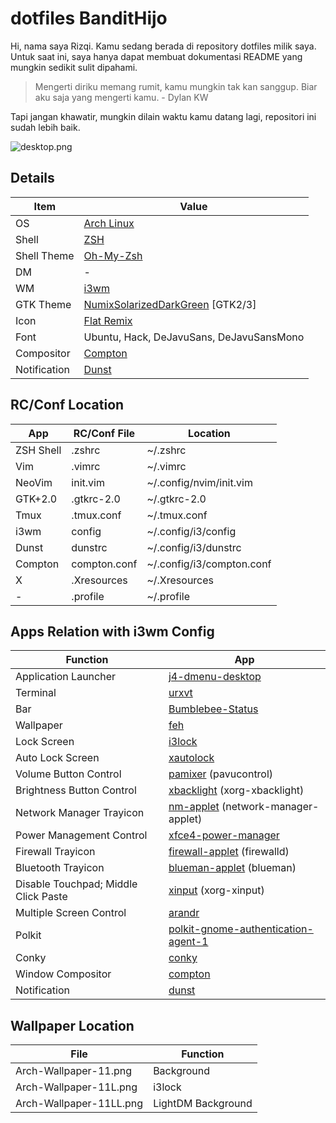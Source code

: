 # **dotfiles BanditHijo**

Hi, nama  saya Rizqi. Kamu sedang berada di repository dotfiles milik saya. Untuk saat ini, saya hanya dapat membuat dokumentasi README yang mungkin sedikit sulit dipahami.

>Mengerti diriku memang rumit, kamu mungkin tak kan sanggup. Biar aku saja yang mengerti kamu. - Dylan KW

Tapi jangan khawatir, mungkin dilain waktu kamu datang lagi, repositori ini sudah lebih baik.

![desktop.png](https://raw.githubusercontent.com/bandithijo/dotfiles/master/screenshot/desktop.png)

## Details
| Item | Value |
| ---- | ----- |
| OS  | [Arch Linux](https://www.archlinux.org/)
| Shell | [ZSH](https://wiki.archlinux.org/index.php/Zsh) |
| Shell Theme | [Oh-My-Zsh](https://github.com/robbyrussell/oh-my-zsh) |
| DM | - |
| WM | [i3wm](https://wiki.archlinux.org/index.php/I3) |
| GTK Theme | [NumixSolarizedDarkGreen](https://github.com/Ferdi265/numix-solarized-gtk-theme) [GTK2/3] |
| Icon | [Flat Remix](https://github.com/daniruiz/Flat-Remix) |
| Font | Ubuntu, Hack, DeJavuSans, DeJavuSansMono |
| Compositor | [Compton](https://www.archlinux.org/packages/community/x86_64/compton/) |
| Notification | [Dunst](https://www.archlinux.org/packages/community/x86_64/dunst/) |

## RC/Conf Location
| App | RC/Conf File | Location |
| --- | ------------ | -------- |
| ZSH Shell | .zshrc | ~/.zshrc |
| Vim | .vimrc | ~/.vimrc |
| NeoVim | init.vim | ~/.config/nvim/init.vim |
|GTK+2.0 | .gtkrc-2.0 | ~/.gtkrc-2.0 |
| Tmux | .tmux.conf | ~/.tmux.conf |
| i3wm| config | ~/.config/i3/config |
| Dunst | dunstrc | ~/.config/i3/dunstrc |
| Compton | compton.conf | ~/.config/i3/compton.conf |
| X | .Xresources | ~/.Xresources |
| - | .profile | ~/.profile |

## Apps Relation with i3wm Config
| Function | App |
| -------- | --- |
| Application Launcher | [j4-dmenu-desktop](https://aur.archlinux.org/packages/j4-dmenu-desktop/) |
| Terminal | [urxvt](https://www.archlinux.org/packages/community/x86_64/rxvt-unicode/) |
| Bar | [Bumblebee-Status ](https://github.com/tobi-wan-kenobi/bumblebee-status) |
| Wallpaper | [feh](https://www.archlinux.org/packages/extra/x86_64/feh/) |
| Lock Screen | [i3lock](https://www.archlinux.org/packages/community/x86_64/i3lock/) |
| Auto Lock Screen | [xautolock](https://www.archlinux.org/packages/community/x86_64/xautolock/) |
| Volume Button Control | [pamixer](https://www.archlinux.org/packages/extra/x86_64/pavucontrol/) (pavucontrol) |
| Brightness Button Control | [xbacklight](https://www.archlinux.org/packages/extra/x86_64/xorg-xbacklight/) (xorg-xbacklight) |
| Network Manager Trayicon | [nm-applet](https://www.archlinux.org/packages/extra/x86_64/network-manager-applet/) (network-manager-applet) |
| Power Management Control | [xfce4-power-manager](https://www.archlinux.org/packages/extra/x86_64/xfce4-power-manager/) |
| Firewall Trayicon | [firewall-applet](https://www.archlinux.org/packages/community/any/firewalld/) (firewalld) |
| Bluetooth Trayicon | [blueman-applet](https://www.archlinux.org/packages/community/x86_64/blueman/) (blueman) |
| Disable Touchpad; Middle Click Paste | [xinput](https://www.archlinux.org/packages/extra/x86_64/xorg-xinput/) (xorg-xinput) |
| Multiple Screen Control | [arandr](https://www.archlinux.org/packages/community/any/arandr/) |
| Polkit | [polkit-gnome-authentication-agent-1](https://www.archlinux.org/packages/community/x86_64/polkit-gnome/) |
| Conky | [conky](https://www.archlinux.org/packages/extra/x86_64/conky/) |
| Window Compositor | [compton](https://www.archlinux.org/packages/community/x86_64/compton/) |
| Notification | [dunst](https://www.archlinux.org/packages/community/x86_64/dunst/) |

## Wallpaper Location
| File | Function |
| ---- | -------- |
| Arch-Wallpaper-11.png | Background |
| Arch-Wallpaper-11L.png | i3lock |
| Arch-Wallpaper-11LL.png | LightDM Background |

